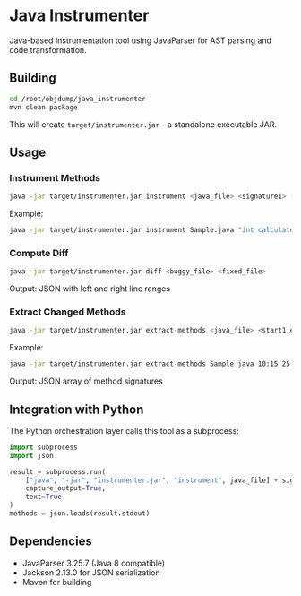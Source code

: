 # Java Instrumenter

Java-based instrumentation tool using JavaParser for AST parsing and code transformation.

## Building

```bash
cd /root/objdump/java_instrumenter
mvn clean package
```

This will create `target/instrumenter.jar` - a standalone executable JAR.

## Usage

### Instrument Methods

```bash
java -jar target/instrumenter.jar instrument <java_file> <signature1> [<signature2> ...]
```

Example:
```bash
java -jar target/instrumenter.jar instrument Sample.java "int calculate(int a, int b)"
```

### Compute Diff

```bash
java -jar target/instrumenter.jar diff <buggy_file> <fixed_file>
```

Output: JSON with left and right line ranges

### Extract Changed Methods

```bash
java -jar target/instrumenter.jar extract-methods <java_file> <start1:end1> [<start2:end2> ...]
```

Example:
```bash
java -jar target/instrumenter.jar extract-methods Sample.java 10:15 25:30
```

Output: JSON array of method signatures

## Integration with Python

The Python orchestration layer calls this tool as a subprocess:

```python
import subprocess
import json

result = subprocess.run(
    ["java", "-jar", "instrumenter.jar", "instrument", java_file] + signatures,
    capture_output=True,
    text=True
)
methods = json.loads(result.stdout)
```

## Dependencies

- JavaParser 3.25.7 (Java 8 compatible)
- Jackson 2.13.0 for JSON serialization
- Maven for building

